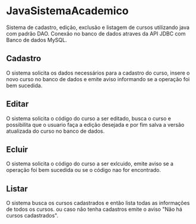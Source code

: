 # JavaSistemaAcademico

Sistema de cadastro, edição, exclusão e listagem de cursos utilizando java com padrão DAO.
Conexão no banco de dados atraves da API JDBC com Banco de dados MySQL.

## Cadastro
O sistema solicita os dados necessários para a cadastro do curso, insere o novo curso no banco de dados
e emite aviso informando se a operação foi bem sucedida.

## Editar
O sistema solicita o código do curso a ser editado, busca o curso e possibilita que o usuario faça a edição desejada e por fim salva a versão atualizada do curso no banco de dados.

## Ecluir
O sistema solicita o código do curso a ser exlcuido, emite aviso se a operação foi bem sucedida ou se o código nao for encontrado.

## Listar
O sistema busca os cursos cadastrados e então lista todas as informações de todos os cursos. ou caso não tenha cadastros emite o aviso "Não há cursos cadastrados".

